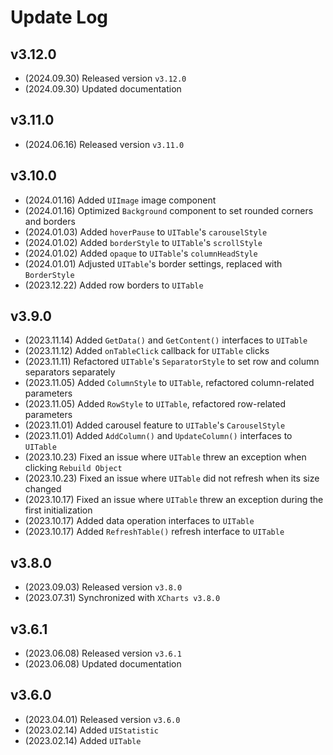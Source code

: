 # Update Log

## v3.12.0

* (2024.09.30) Released version `v3.12.0`
* (2024.09.30) Updated documentation

## v3.11.0

* (2024.06.16) Released version `v3.11.0`

## v3.10.0

* (2024.01.16) Added `UIImage` image component
* (2024.01.16) Optimized `Background` component to set rounded corners and borders
* (2024.01.03) Added `hoverPause` to `UITable`'s `carouselStyle`
* (2024.01.02) Added `borderStyle` to `UITable`'s `scrollStyle`
* (2024.01.02) Added `opaque` to `UITable`'s `columnHeadStyle`
* (2024.01.01) Adjusted `UITable`'s border settings, replaced with `BorderStyle`
* (2023.12.22) Added row borders to `UITable`

## v3.9.0

* (2023.11.14) Added `GetData()` and `GetContent()` interfaces to `UITable`
* (2023.11.12) Added `onTableClick` callback for `UITable` clicks
* (2023.11.11) Refactored `UITable`'s `SeparatorStyle` to set row and column separators separately
* (2023.11.05) Added `ColumnStyle` to `UITable`, refactored column-related parameters
* (2023.11.05) Added `RowStyle` to `UITable`, refactored row-related parameters
* (2023.11.01) Added carousel feature to `UITable`'s `CarouselStyle`
* (2023.11.01) Added `AddColumn()` and `UpdateColumn()` interfaces to `UITable`
* (2023.10.23) Fixed an issue where `UITable` threw an exception when clicking `Rebuild Object`
* (2023.10.23) Fixed an issue where `UITable` did not refresh when its size changed
* (2023.10.17) Fixed an issue where `UITable` threw an exception during the first initialization
* (2023.10.17) Added data operation interfaces to `UITable`
* (2023.10.17) Added `RefreshTable()` refresh interface to `UITable`

## v3.8.0

* (2023.09.03) Released version `v3.8.0`
* (2023.07.31) Synchronized with `XCharts v3.8.0`

## v3.6.1

* (2023.06.08) Released version `v3.6.1`
* (2023.06.08) Updated documentation

## v3.6.0

* (2023.04.01) Released version `v3.6.0`
* (2023.02.14) Added `UIStatistic`
* (2023.02.14) Added `UITable`